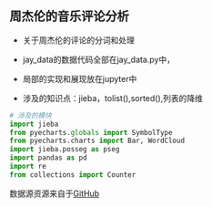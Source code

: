 ## 周杰伦的音乐评论分析

- 关于周杰伦的评论的分词和处理
- jay_data的数据代码全部在jay_data.py中，
- 局部的实现和展现放在jupyter中

- 涉及的知识点：jieba，tolist(),sorted(),列表的降维

```python 
# 涉及的模块
import jieba
from pyecharts.globals import SymbolType
from pyecharts.charts import Bar, WordCloud
import jieba.posseg as pseg
import pandas as pd
import re
from collections import Counter
```








数据源资源来自于[GitHub](https://github.com/zhouwei713/data_analysis/tree/master/Jay_Chou)
